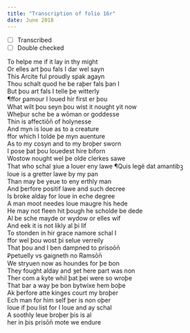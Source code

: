 ```yaml
---
title: "Transcription of folio 16r"
date: June 2018
---
```


- [ ] Transcribed
- [ ] Double checked

To helpe me if it lay in thy might  
Or elles art þou fals I dar wel sayn  
This Arcite ful proudly spak agayn  
Thou schalt quod he be raþer fals þan I  
But þou art fals I telle þe witterly  
¶ffor ꝑamour I loued hir first er þou  
What wilt þou seyn þou wist it nought yit now  
Wheþur sche be a wōman or goddesse  
Thin is affectiōn̄ of holynesse  
And myn is loue as to a creature  
ffor which I tolde þe myn auenture  
As to my cosyn and to my broþer sworn  
I pose þat þou louedest hire biforn  
Wostow nought wel þe olde clerkes sawe  
That who schal ȝiue a louer eny lawe  ¶Quis legẻ dat amantibꝫ  
loue is a gretter lawe by my pan  
Than may be yeue to eny erthly man  
And þerfore positif lawe and such decree  
Is broke alday for loue in eche degree  
A man moot needes loue maugre his hede  
He may not fleen hit þough he scholde be dede  
Al be sche mayde or wydow or elles wif  
And eek it is not likly al þi lif  
To stonden in hir grace namore schal I  
ffor wel þou wost þi selue verreily  
That þou and I ben dampned to prisoōn̄  
Ꝑpetuelly vs gaigneth no Ramsōn̄  
We stryuen now as houndes for þe bon  
They fought alday and ȝet here part was non  
Ther com a kyte whil þat þei were so wroþe  
That bar a way þe bon bytwixe hem boþe  
Ak þerfore atte kinges court my broþer  
Ech man for him self þer is non oþer  
loue if þou list for I loue and ay schal  
A soothly leue broþer þis is al  
her in þis prisōn̄ mote we endure  
